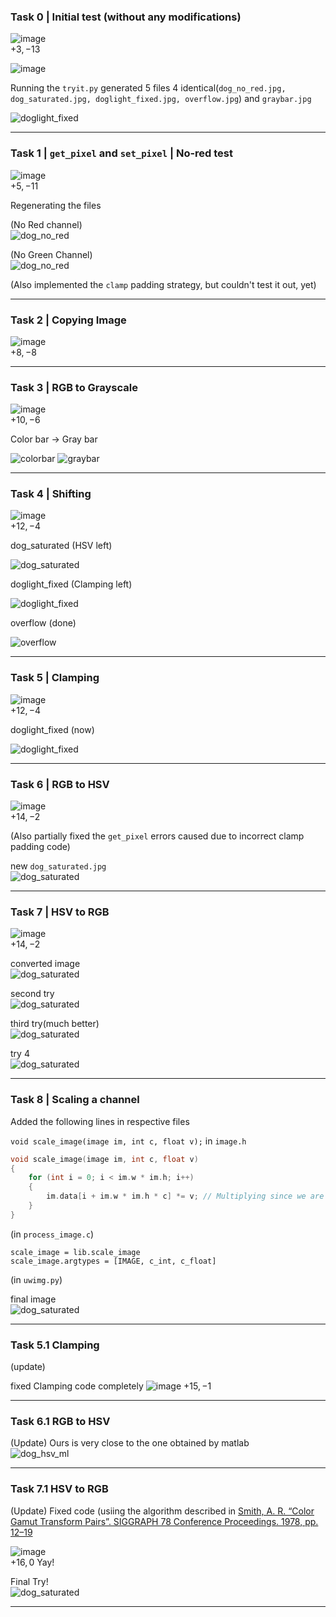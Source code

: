 ### Task 0 | Initial test (without any modifications)

![image](https://github.com/cv-in-c/homework-1--play-with-pixels-and-colours-npxx/assets/96121824/7c3bb79d-7c1f-4bd6-b53a-a41e2903e862)<br>
$+3, -13$

![image](https://github.com/cv-in-c/homework-1--play-with-pixels-and-colours-npxx/assets/96121824/bda44abc-f10e-4be9-8fb8-7d8c9fa77b0f)

Running the `tryit.py` generated 5 files 
4 identical(`dog_no_red.jpg, dog_saturated.jpg, doglight_fixed.jpg, overflow.jpg`) and `graybar.jpg`

![doglight_fixed](https://github.com/cv-in-c/homework-1--play-with-pixels-and-colours-npxx/assets/96121824/be1e98b1-20dd-4596-a37f-1cd0b3767bff)

<hr>

### Task 1 | `get_pixel` and `set_pixel` | No-red test

![image](https://github.com/cv-in-c/homework-1--play-with-pixels-and-colours-npxx/assets/96121824/3aac6f6e-96cd-4e38-b2ed-15a3745ed54b)<br>
$+5, -11$

Regenerating the files

(No Red channel)<br>
![dog_no_red](https://github.com/cv-in-c/homework-1--play-with-pixels-and-colours-npxx/assets/96121824/c29705d3-076d-4fa1-9fb1-82ccd9b2ed91)

(No Green Channel)<br>
![dog_no_red](https://github.com/cv-in-c/homework-1--play-with-pixels-and-colours-npxx/assets/96121824/902aeb83-b114-47fe-8138-8dcd87384cd8)

(Also implemented the `clamp` padding strategy, but couldn't test it out, yet)
<hr>

### Task 2 | Copying Image

![image](https://github.com/cv-in-c/homework-1--play-with-pixels-and-colours-npxx/assets/96121824/1bea72a4-4948-41f1-8d5a-f1ee56ebc030)<br>
$+8, -8$

<hr>

### Task 3 | RGB to Grayscale

![image](https://github.com/cv-in-c/homework-1--play-with-pixels-and-colours-npxx/assets/96121824/76ad228a-7a4e-42b7-bb3b-e32e681663f4)<br>
$+10, -6$

Color bar $\to$ Gray bar

![colorbar](https://github.com/cv-in-c/homework-1--play-with-pixels-and-colours-npxx/assets/96121824/dd5f5d04-835e-4025-ad74-2f6089df0eb2)
![graybar](https://github.com/cv-in-c/homework-1--play-with-pixels-and-colours-npxx/assets/96121824/4923f847-6aaa-4c9a-bc41-74078132319c)

<hr>

### Task 4 | Shifting

![image](https://github.com/cv-in-c/homework-1--play-with-pixels-and-colours-npxx/assets/96121824/0dbf3c01-f708-4b6e-a4ba-27886c334db5)<br>
$+12, -4$

dog_saturated (HSV left)

![dog_saturated](https://github.com/cv-in-c/homework-1--play-with-pixels-and-colours-npxx/assets/96121824/1b0edab0-0c05-4e9e-beda-03ea390647ba)

doglight_fixed (Clamping left)

![doglight_fixed](https://github.com/cv-in-c/homework-1--play-with-pixels-and-colours-npxx/assets/96121824/72f3e9f4-da17-4e01-b361-6ca052a538ed)

overflow (done)

![overflow](https://github.com/cv-in-c/homework-1--play-with-pixels-and-colours-npxx/assets/96121824/2e2e860e-e57f-4c5f-ad5e-6913b38bc721)

<hr>

### Task 5 | Clamping

![image](https://github.com/cv-in-c/homework-1--play-with-pixels-and-colours-npxx/assets/96121824/457c7b32-722f-4217-85b2-199755d52e11)<br>
$+12, -4$

doglight_fixed (now)

![doglight_fixed](https://github.com/cv-in-c/homework-1--play-with-pixels-and-colours-npxx/assets/96121824/806a0b00-92fe-4eaa-a851-53e0ea01e897)

<hr>

### Task 6 | RGB to HSV

![image](https://github.com/cv-in-c/homework-1--play-with-pixels-and-colours-npxx/assets/96121824/e196a110-5c1b-4f7a-b1d0-4ec51af28cbd)<br>
$+14, -2$

(Also partially fixed the `get_pixel` errors caused due to incorrect clamp padding code)

new `dog_saturated.jpg`<br>
![dog_saturated](https://github.com/cv-in-c/homework-1--play-with-pixels-and-colours-npxx/assets/96121824/fd4bd0fc-2027-427f-8a7a-9702d7366c3a)

<hr>

### Task 7 | HSV to RGB

![image](https://github.com/cv-in-c/homework-1--play-with-pixels-and-colours-npxx/assets/96121824/0a9b4bfc-c266-4aa3-b17a-eef9ff0cb121)<br>
$+14, -2$

converted image<br>
![dog_saturated](https://github.com/cv-in-c/homework-1--play-with-pixels-and-colours-npxx/assets/96121824/92b00648-d69f-4a3a-bf30-e922a9dc7d5c)

second try<br>
![dog_saturated](https://github.com/cv-in-c/homework-1--play-with-pixels-and-colours-npxx/assets/96121824/1af0b14c-e961-42b2-8f0b-4036984248d7)

third try(much better)<br>
![dog_saturated](https://github.com/cv-in-c/homework-1--play-with-pixels-and-colours-npxx/assets/96121824/40a6c499-0731-451c-9604-7af23517214b)

try 4<br>
![dog_saturated](https://github.com/cv-in-c/homework-1--play-with-pixels-and-colours-npxx/assets/96121824/6c0bfb94-6e47-4e02-8020-d7907cacf328)

<hr>

### Task 8 | Scaling a channel

Added the following lines in respective files

`void scale_image(image im, int c, float v);` in `image.h`
```C
void scale_image(image im, int c, float v)
{
    for (int i = 0; i < im.w * im.h; i++)
    {
        im.data[i + im.w * im.h * c] *= v; // Multiplying since we are scaling
    }
}
```
(in `process_image.c`)

```Py
scale_image = lib.scale_image
scale_image.argtypes = [IMAGE, c_int, c_float]
```
(in `uwimg.py`)

final image<br>
![dog_saturated](https://github.com/cv-in-c/homework-1--play-with-pixels-and-colours-npxx/assets/96121824/246f9fd2-1b9f-4793-a90e-c9659106f14c)

<hr>

### Task 5.1 Clamping
(update)

fixed Clamping code completely
![image](https://github.com/cv-in-c/homework-1--play-with-pixels-and-colours-npxx/assets/96121824/234cdbb0-a8a0-490b-b8d6-805cbcdc4a18)
$+15, -1$

<hr>

### Task 6.1 RGB to HSV

(Update)
Ours is very close to the one obtained by matlab<br>
![dog_hsv_ml](https://github.com/cv-in-c/homework-1--play-with-pixels-and-colours-npxx/assets/96121824/47d8b08a-91b1-4874-855a-d6447c872975)

<hr>

### Task 7.1 HSV to RGB

(Update)
Fixed code (usiing the algorithm described in [Smith, A. R. “Color Gamut Transform Pairs”. SIGGRAPH 78 Conference Proceedings. 1978, pp. 12–19](/color78.pdf)

![image](https://github.com/cv-in-c/homework-1--play-with-pixels-and-colours-npxx/assets/96121824/6f1d53cd-ffcc-468d-8408-de14aed0aee8)<br>
$+16, 0$ Yay!

Final Try!<br>
![dog_saturated](https://github.com/cv-in-c/homework-1--play-with-pixels-and-colours-npxx/assets/96121824/cb5de956-5838-487e-9562-505ed6d77f48)

<hr>
